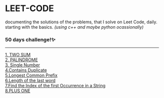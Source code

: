 # LEET-CODE
documenting the solutions of the problems, that I solve on Leet Code, daily.<br>
starting with the basics. <em> (using c++ and maybe python ocassionally) </em>
<h3>50 days challenge!✨</h3>
<hr>
<a href="https://github.com/laxitajain/LEET-CODE/blob/main/TWO%20SUM.cpp">1. TWO SUM</a><br>
<a href="https://github.com/laxitajain/LEET-CODE/blob/main/PALINDROME.cpp">2. PALINDROME</a><br>
<a href="https://github.com/laxitajain/LEET-CODE/blob/main/Single%20Number.py">3. Single Number</a><br>
<a href="https://github.com/laxitajain/LEET-CODE/blob/main/Contains%20Duplicate.py">4.Contains Duplicate</a><br>
<a href="https://github.com/laxitajain/LEET-CODE/blob/main/Longest%20Common%20Prefix.cpp">5.Longest Common Prefix</a><br>
<a href="https://github.com/laxitajain/LEET-CODE/blob/main/Length%20of%20the%20last%20word.py">6.Length of the last word</a><br>
<a href="https://github.com/laxitajain/LEET-CODE/blob/main/Find%20the%20index%20of%20the%20first%20occurrence%20in%20the%20String.py">7.Find the Index of the first Occurrence in a String</a><br>
<a href="https://github.com/laxitajain/LEET-CODE/blob/main/PLUS%20ONE.py">8.PLUS ONE</a><br>
